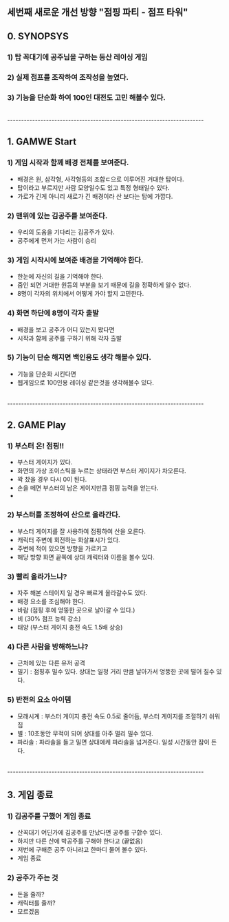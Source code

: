 ## 세번째 새로운 개선 방향 "점핑 파티 - 점프 타워"

## 0. SYNOPSYS 

### 1) 탑 꼭대기에 공주님을 구하는 등산 레이싱 게임

### 2) 실제 점프를 조작하여 조작성을 높였다.

### 3) 기능을 단순화 하여 100인 대전도 고민 해볼수 있다. 

<br>
-----------------------------------------------------------------------
<br>

## 1. GAMWE Start
### 1) 게임 시작과 함께 배경 전체를 보여준다.
- 배경은 원, 삼각형, 사각형등의 조합ㄷ으로 이루어진 거대한 탑이다.
- 탑이라고 부르지만 사람 모양일수도 있고 특정 형태일수 있다.
- 가로가 긴게 아니리 새로가 긴 배경이라 산 보다는 탑에 가깝다.
 
### 2) 맨위에 있는 김공주를 보여준다.
- 우리의 도움을 기다리는 김공주가 있다.
- 공주에게 먼저 가는 사람이 승리

### 3) 게임 시작시에 보여준 배경을 기억해야 한다.
- 한눈에 자신의 길을 기억해야 한다.
- 줌인 되면 거대한 원등의 부분을 보기 때문에 길을 정확하게 알수 없다.
- 8명이 각자의 위치에서 어떻게 가야 할지 고민한다.

### 4) 화면 하단에 8명이 각자 출발
- 배경을 보고 공주가 어디 있는지 봤다면 
- 시작과 함께 공주를 구하기 위해 각자 출발 

### 5) 기능이 단순 해지면 백인용도 생각 해볼수 있다. 
- 기능을 단순화 시킨다면
- 웹게임으로 100인용 레이싱 같은것을 생각해볼수 있다. 

<br>
-----------------------------------------------------------------------
<br>

## 2. GAME Play

### 1) 부스터 온! 점핑!!
- 부스터 게이지가 있다.
- 화면의 가상 조이스틱을 누르는 상태라면 부스터 게이지가 차오른다.
- 꽉 찼을 경우 다시 0이 된다.
- 손을 떼면 부스터의 남은 게이지만큼 점핑 능력을 얻는다.
- 
### 2) 부스터를 조정하여 산으로 올라간다.
- 부스터 게이지를 잘 사용하여 점핑하여 산을 오른다.
- 캐릭터 주변에 회전하는 화살표시가 있다.
- 주변에 적이 있으면 방향을 가르키고
- 해당 방향 화면 끝쪽에 상대 캐릭터와 이름을 볼수 있다.

### 3) 빨리 올라가느냐?
- 자주 해본 스테이지 일 경우 빠르게 올라갈수도 있다.
- 배경 요소를 조심해야 한다.
- 바람 (점핑 후에 엉뚱한 곳으로 날아갈 수 있다.)
- 비 (30% 점프 능력 강소)
- 태양 (부스터 게이지 충전 속도 1.5배 상승)

### 4) 다른 사람을 방해하느냐?
- 근처에 있는 다른 유저 공격
- 밀기 : 점핑후 밀수 있다. 상대는 일정 거리 만큼 날아가서 엉뚱한 곳에 떨어 질수 있다.

### 5) 반전의 요소 아이템
- 모래시계 : 부스터 게이지 충전 속도 0.5로 줄어듬, 부스터 게이지를 조절하기 쉬워짐
- 별 : 10초동안 무적이 되어 상대를 아주 멀리 밀수 있다.
- 파라솔 : 파라솔을 들고 밀면 상대에케 파라솔을 넘겨준다. 일성 시간동안 잠이 든다.

<br>
-----------------------------------------------------------------------
<br>

## 3. 게임 종료

### 1) 김공주를 구했어 게임 종료
- 산꼭대기 어딘가에 김공주를 만났다면 공주를 구핡수 있다.
- 하지만 다른 산에 박공주를 구해야 한다고 (끝없음)
- 저번에 구해준 공주 아니랴고 한마디 물어 볼수 있다.
- 게임 종료

### 2) 공주가 주는 것
- 돈을 줄까?
- 캐릭터를 줄까?
- 모르겠음
